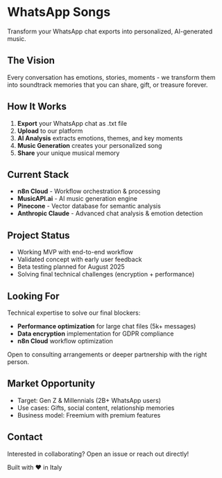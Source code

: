 # WhatsApp Songs

Transform your WhatsApp chat exports into personalized, AI-generated music.

## The Vision
Every conversation has emotions, stories, moments - we transform them into soundtrack memories that you can share, gift, or treasure forever.

## How It Works
1. **Export** your WhatsApp chat as .txt file
2. **Upload** to our platform 
3. **AI Analysis** extracts emotions, themes, and key moments
4. **Music Generation** creates your personalized song
5. **Share** your unique musical memory

## Current Stack
- **n8n Cloud** - Workflow orchestration & processing
- **MusicAPI.ai** - AI music generation engine
- **Pinecone** - Vector database for semantic analysis
- **Anthropic Claude** - Advanced chat analysis & emotion detection

## Project Status
- Working MVP with end-to-end workflow
- Validated concept with early user feedback
- Beta testing planned for August 2025
- Solving final technical challenges (encryption + performance)

## Looking For
Technical expertise to solve our final blockers:
- **Performance optimization** for large chat files (5k+ messages)  
- **Data encryption** implementation for GDPR compliance
- **n8n Cloud** workflow optimization

Open to consulting arrangements or deeper partnership with the right person.

## Market Opportunity
- Target: Gen Z & Millennials (2B+ WhatsApp users)
- Use cases: Gifts, social content, relationship memories
- Business model: Freemium with premium features

## Contact
Interested in collaborating? Open an issue or reach out directly!

Built with ❤️ in Italy
